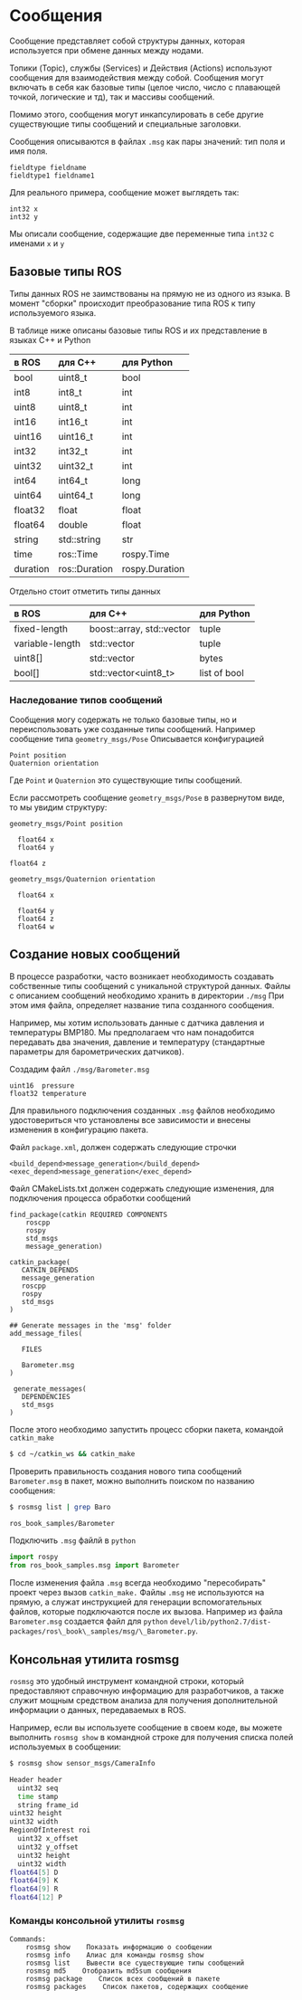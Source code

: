 # Сообщения

Сообщение представляет собой структуры данных, которая используется при обмене данных между нодами.

Топики \(Topic\), службы \(Services\) и Действия \(Actions\) используют сообщения для взаимодействия между собой. Сообщения могут включать в себя как базовые типы \(целое число, число с плавающей точкой, логические и тд\), так и массивы сообщений.

Помимо этого, сообщения могут инкапсулировать в себе другие существующие типы сообщений и специальные заголовки.

Сообщения описываются в файлах `.msg` как пары значений: тип поля и имя поля.

```text
fieldtype fieldname
fieldtype1 fieldname1
```

Для реального примера, сообщение может выглядеть так:

```text
int32 x
int32 y
```

Мы описали сообщение, содержащие две переменные типа `int32` с именами `x` и `y`

## Базовые типы ROS

Типы данных ROS не заимствованы на прямую не из одного из языка. В момент "сборки" происходит преобразование типа ROS к типу используемого языка.

В таблице ниже описаны базовые типы ROS и их представление в языках С++ и Python

| в ROS | для C++ | для Python |
| :--- | :--- | :--- |
| bool | uint8\_t | bool |
| int8 | int8\_t | int |
| uint8 | uint8\_t | int |
| int16 | int16\_t | int |
| uint16 | uint16\_t | int |
| int32 | int32\_t | int |
| uint32 | uint32\_t | int |
| int64 | int64\_t | long |
| uint64 | uint64\_t | long |
| float32 | float | float |
| float64 | double | float |
| string | std::string | str |
| time | ros::Time | rospy.Time |
| duration | ros::Duration | rospy.Duration |

Отдельно стоит отметить типы данных

| в ROS | для С++ | для Python |
| :--- | :--- | :--- |
| fixed-length | boost::array, std::vector | tuple |
| variable-length | std::vector | tuple |
| uint8\[\] | std::vector | bytes |
| bool\[\] | std::vector&lt;uint8\_t&gt; | list of bool |

### Наследование типов сообщений

Сообщения могу содержать не только базовые типы, но и переиспользовать уже созданные типы сообщений. Например сообщение типа `geometry_msgs/Pose` Описывается конфигурацией

```text
Point position
Quaternion orientation
```

Где `Point` и `Quaternion` это существующие типы сообщений.

Если рассмотреть сообщение `geometry_msgs/Pose` в развернутом виде, то мы увидим структуру:

```text
geometry_msgs/Point position

  float64 x
  float64 y

float64 z

geometry_msgs/Quaternion orientation

  float64 x

  float64 y
  float64 z
  float64 w
```

## Создание новых сообщений

В процессе разработки, часто возникает необходимость создавать собственные типы сообщений с уникальной структурой данных. Файлы с описанием сообщений необходимо хранить в директории `./msg` При этом имя файла, определяет название типа созданного сообщения.

Например, мы хотим использовать данные с датчика давления и температуры BMP180. Мы предполагаем что нам понадобится передавать два значения, давление и температуру \(стандартные параметры для барометрических датчиков\).

Создадим файл `./msg/Barometer.msg`

```text
uint16  pressure
float32 temperature
```

Для правильного подключения созданных `.msg` файлов необходимо удостовериться что установлены все зависимости и внесены изменения в конфигурацию пакета.

Файл `package.xml`, должен содержать следующие строчки

```text
<build_depend>message_generation</build_depend>
<exec_depend>message_generation</exec_depend>
```

Файл CMakeLists.txt должен содержать следующие изменения, для подключения процесса обработки сообщений

```text
find_package(catkin REQUIRED COMPONENTS
    roscpp
    rospy
    std_msgs
    message_generation)

catkin_package(
   CATKIN_DEPENDS
   message_generation
   roscpp
   rospy
   std_msgs
)

## Generate messages in the 'msg' folder
add_message_files(

   FILES

   Barometer.msg
)

 generate_messages(
   DEPENDENCIES
   std_msgs
)
```

После этого необходимо запустить процесс сборки пакета, командой `catkin_make`

```bash
$ cd ~/catkin_ws && catkin_make
```

Проверить правильность создания нового типа сообщений `Barometer.msg` в пакет, можно выполнить поиском по названию сообщения:

```bash
$ rosmsg list | grep Baro

ros_book_samples/Barometer
```

Подключить `.msg` файлй в `python`

```python
import rospy
from ros_book_samples.msg import Barometer
```

После изменения файла `.msg` всегда необходимо "пересобирать" проект через вызов `catkin_make.` Файлы `.msg` не используются на прямую, а служат инструкцией для генерации вспомогательных файлов, которые подключаются после их вызова. Например из файла `Barometer.msg` создается файл для `python` `devel/lib/python2.7/dist-packages/ros\_book\_samples/msg/\_Barometer.py`.

## Консольная утилита rosmsg

`rosmsg` это удобный инструмент командной строки, который предоставляют справочную информацию для разработчиков, а также служит мощным средством анализа для получения дополнительной информации о данных, передаваемых в ROS.

Например, если вы используете сообщение в своем коде, вы можете выполнить `rosmsg show` в командной строке для получения списка полей используемых в сообщении:

```bash
$ rosmsg show sensor_msgs/CameraInfo

Header header
  uint32 seq
  time stamp
  string frame_id
uint32 height
uint32 width
RegionOfInterest roi
  uint32 x_offset
  uint32 y_offset
  uint32 height
  uint32 width
float64[5] D
float64[9] K
float64[9] R
float64[12] P
```

### Команды консольной утилиты `rosmsg`

```text
Commands:
    rosmsg show    Показать информацию о сообщении
    rosmsg info    Алиас для команды rosmsg show
    rosmsg list    Вывести все существующие типы сообщений
    rosmsg md5    Отобразить md5sum сообщения
    rosmsg package    Список всех сообщений в пакете
    rosmsg packages    Список пакетов, содержащих сообщение
```

